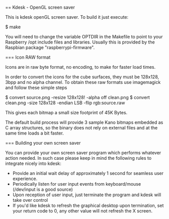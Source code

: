 == Kdesk - OpenGL screen saver

This is kdesk openGL screen saver. To build it just execute:

 $ make

You will need to change the variable OPTDIR in the Makefile to point to your Raspberry /opt
include files and libraries. Usually this is provided by the Raspbian package "raspberrypi-firmware".

=== Icon RAW format

Icons are in raw byte format, no encoding, to make for faster load times.

In order to convert the icons for the cube surfaces, they must be
128x128, 3bpp and no alpha channel. To obtain these raw formats
use imagemagick and follow these simple steps

 $ convert source.png -resize 128x128! -alpha off clean.png
 $ convert clean.png -size 128x128 -endian LSB -flip rgb:source.raw

This gives each bitmap a small size footprint of 45K Bytes.

The default build process will provide 3 sample Kano bitmaps embedded as C array structures,
so the binary does not rely on external files and at the same time loads a bit faster.

=== Building your own screen saver

You can provide your own screen saver program which performs whatever action needed. In such case please keep in mind the following
rules to integrate nicely into kdesk:

 * Provide an initial wait delay of approximately 1 second for seamless user experience.
 * Periodically listen for user input events from keyboard/mouse (/dev/input is a good source)
 * Upon reception of user input, just terminate the program and kdesk will take over control
 * If you'd like kdesk to refresh the graphical desktop upon termination, set your return code to 0, any other value will not refresh the X screen.

